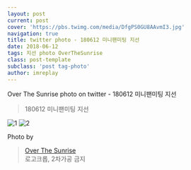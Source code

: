 ```yaml
---
layout: post
current: post
cover: 'https://pbs.twimg.com/media/DfgPS0GU8AAvmI3.jpg'
navigation: true
title: twitter photo - 180612 미니팬미팅 지선
date: 2018-06-12
tags: 지선 photo OverTheSunrise
class: post-template
subclass: 'post tag-photo'
author: imreplay
---
```


Over The Sunrise photo on twitter - 180612 미니팬미팅 지선

> 180612 미니팬미팅 지선

![1](https://pbs.twimg.com/media/DfgPS0GU8AAvmI3.jpg)
![2](https://pbs.twimg.com/media/DfgJTq_UwAA80h2.jpg)

Photo by
> [Over The Sunrise](https://twitter.com/fromis_RJS)  
로고크롭, 2차가공 금지
